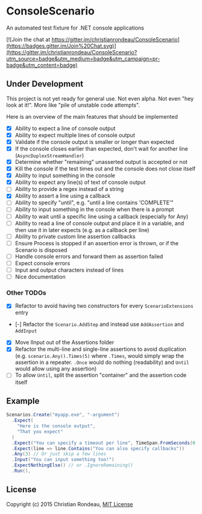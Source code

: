 # ConsoleScenario

An automated test fixture for .NET console applications

[![Join the chat at https://gitter.im/christianrondeau/ConsoleScenario](https://badges.gitter.im/Join%20Chat.svg)](https://gitter.im/christianrondeau/ConsoleScenario?utm_source=badge&utm_medium=badge&utm_campaign=pr-badge&utm_content=badge)

## Under Development

This project is not yet ready for general use. Not even alpha. Not even "hey look at it!". More like "pile of unstable code attempts".

Here is an overview of the main features that should be implemented

- [X] Ability to expect a line of console output
- [X] Ability to expect multiple lines of console output
- [X] Validate if the console output is smaller or longer than expected
- [X] If the console closes earlier than expected, don't wait for another line (`AsyncDuplexStreamHandler`)
- [X] Determine whether "remaining" unasserted output is accepted or not
- [X] Kill the console if the test times out and the console does not close itself
- [X] Ability to input something in the console
- [X] Ability to expect any line(s) of text of console output
- [ ] Ability to provide a regex instead of a string
- [X] Ability to assert a line using a callback
- [ ] Ability to specify "until", e.g. "until a line contains 'COMPLETE'"
- [ ] Ability to input something in the console when there is a prompt
- [ ] Ability to wait until a specific line using a callback (especially for Any)
- [ ] Ability to read a line of console output and place it in a variable, and then use it in later expects (e.g. as a callback per line)
- [ ] Ability to private custom line assertion callbacks
- [ ] Ensure Process is stopped if an assertion error is thrown, or if the Scenario is disposed
- [ ] Handle console errors and forward them as assertion failed
- [ ] Expect console errors
- [ ] Input and output characters instead of lines
- [ ] Nice documentation

### Other TODOs

- [X] Refactor to avoid having two constructors for every `ScenarioExtensions` entry
- [-] Refactor the `Scenario.AddStep` and instead use `AddAssertion` and `AddInput`
- [X] Move IInput out of the Assertions folder
- [X] Refactor the multi-line and single-line assertions to avoid duplication (e.g. `scenario.Any().Times(5)` where `.Times`, would simply wrap the assertion in a repeater. `.Once` would do nothing (readability) and `Until` would allow using any assertion)
- [ ] To allow `Until`, split the assertion "container" and the assertion code itself

## Example

```csharp
Scenarios.Create("myapp.exe", "-argument")
  .Expect(
    "Here is the console output",
    "That you expect"
  )
  .Expect("You can specify a timeout per line", TimeSpan.FromSeconds(0.5))
  .Expect(line => line.Contains("You can also specify callbacks"))
  .Any(3) // Or just skip a few lines
  .Input("You can input something too!")
  .ExpectNothingElse() // or .IgnoreRemaining()
  .Run(),
```

## License

Copyright (c) 2015 Christian Rondeau, [MIT License](LICENSE)
